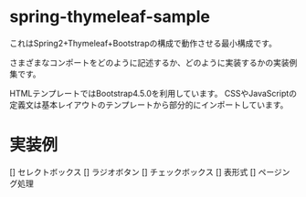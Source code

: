 # spring-thymeleaf-sample

これはSpring2+Thymeleaf+Bootstrapの構成で動作させる最小構成です。

さまざまなコンポートをどのように記述するか、どのように実装するかの実装例集です。

HTMLテンプレートではBootstrap4.5.0を利用しています。
CSSやJavaScriptの定義文は基本レイアウトのテンプレートから部分的にインポートしています。

# 実装例
[] セレクトボックス
[] ラジオボタン
[] チェックボックス
[] 表形式
[] ページング処理
